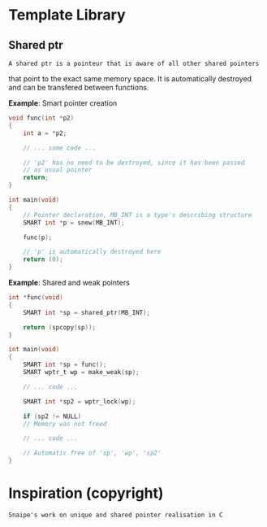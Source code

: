 
# Template Library
## Shared ptr
    A shared ptr is a pointeur that is aware of all other shared pointers
that point to the exact same memory space. It is automatically destroyed
and can be transfered between functions.

**Example**: Smart pointer creation
```c
void func(int *p2)
{
    int a = *p2;

    // ... some code ...

    // 'p2' has no need to be destroyed, since it has been passed
    // as usual pointer
    return;
}

int main(void)
{
    // Pointer declaration, MB_INT is a type's describing structure
    SMART int *p = snew(MB_INT);

    func(p);

    // 'p' is automatically destroyed here
    return (0);
}
```

**Example**: Shared and weak pointers
```c
int *func(void)
{
    SMART int *sp = shared_ptr(MB_INT);

    return (spcopy(sp));
}

int main(void)
{
    SMART int *sp = func();
    SMART wptr_t wp = make_weak(sp);

    // ... code ...

    SMART int *sp2 = wptr_lock(wp);

    if (sp2 != NULL)
	// Memory was not freed

    // ... code ...

    // Automatic free of 'sp', 'wp', 'sp2'
}
```

# Inspiration (copyright)
    Snaipe's work on unique and shared pointer realisation in C

